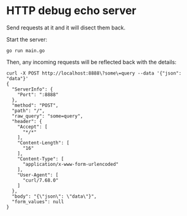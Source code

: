 # HTTP debug echo server

Send requests at it and it will disect them back. 

Start the server:

```
go run main.go
```

Then, any incoming requests will be reflected back with the details:

```
curl -X POST http://localhost:8888\?some\=query --data '{"json": "data"}' 
{
  "ServerInfo": {
    "Port": ":8888"
  },
  "method": "POST",
  "path": "/",
  "raw_query": "some=query",
  "header": {
    "Accept": [
      "*/*"
    ],
    "Content-Length": [
      "16"
    ],
    "Content-Type": [
      "application/x-www-form-urlencoded"
    ],
    "User-Agent": [
      "curl/7.68.0"
    ]
  },
  "body": "{\"json\": \"data\"}",
  "form_values": null
}
```
